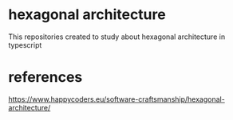 # hexagonal architecture
This repositories created to study about hexagonal architecture in typescript

# references
https://www.happycoders.eu/software-craftsmanship/hexagonal-architecture/
